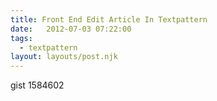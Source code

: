 ```yaml
---
title: Front End Edit Article In Textpattern
date:   2012-07-03 07:22:00
tags:
  - textpattern
layout: layouts/post.njk
---
```


gist 1584602
